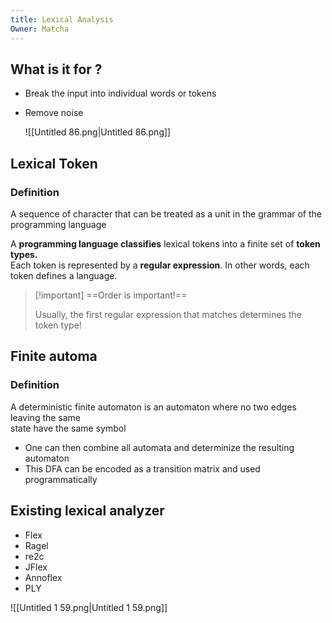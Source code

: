 ```yaml
---
title: Lexical Analysis
Owner: Matcha
---
```

## What is it for ?
- Break the input into individual words or tokens
- Remove noise
    
    ![[Untitled 86.png|Untitled 86.png]]

    
  
  
## Lexical Token
### Definition
A sequence of character that can be treated as a unit in the grammar of the programming language
  
A **programming language classifies** lexical tokens into a finite set of **token types.**  
Each token is represented by a **regular expression**. In other words, each token defines a language.

> [!important] ==Order is important!==
> 
>   
> Usually, the first regular expression that matches determines the token type!
  
## Finite automa
### Definition
A deterministic finite automaton is an automaton where no two edges leaving the same  
state have the same symbol
- One can then combine all automata and determinize the resulting automaton
- This DFA can be encoded as a transition matrix and used programmatically
  
## Existing lexical analyzer
- Flex
- Ragel
- re2c
- JFlex
- Annoflex
- PLY
  
  
![[Untitled 1 59.png|Untitled 1 59.png]]

